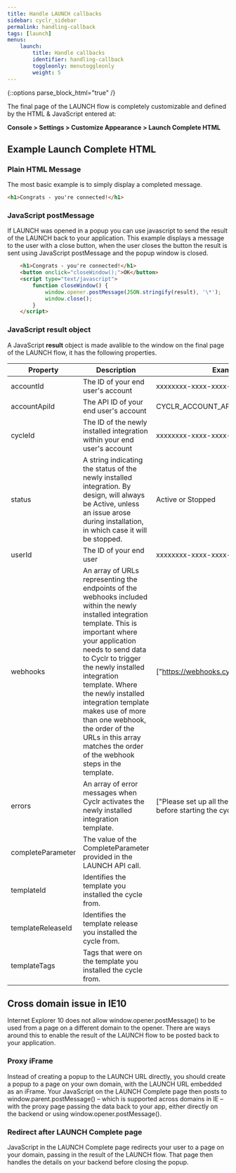 ```yaml
---
title: Handle LAUNCH callbacks
sidebar: cyclr_sidebar
permalink: handling-callback
tags: [launch]
menus:
    launch:
        title: Handle callbacks
        identifier: handling-callback
        toggleonly: menutoggleonly
        weight: 5
---
```

{::options parse_block_html="true" /}
<section class="card">
The final page of the LAUNCH flow is completely customizable and defined by the HTML &amp; JavaScript entered at:

**Console > Settings > Customize Appearance > Launch Complete HTML**

</section>
<section class="card">

## Example Launch Complete HTML

### Plain HTML Message

The most basic example is to simply display a completed message.

```html
<h1>Congrats - you're connected!</h1>
```

### JavaScript postMessage

If LAUNCH was opened in a popup you can use javascript to send the result of the LAUNCH back to your application. This example displays a message to the user with a close button, when the user closes the button the result is sent using JavaScript postMessage and the popup window is closed.

```html
    <h1>Congrats - you're connected!</h1>
    <button onclick="closeWindow();">OK</button>
    <script type="text/javascript"> 
        function closeWindow() {
            window.opener.postMessage(JSON.stringify(result), '\*');
            window.close(); 
        }
    </script>
```

### JavaScript result object

A JavaScript **result** object is made avalible to the window on the final page of the LAUNCH flow, it has the following properties.

| Property | Description | Example |
| --- | --- | --- |
| accountId | The ID of your end user's account | xxxxxxxx-xxxx-xxxx-xxxx-xxxxxxxxxxxx |
| accountApiId | The API ID of your end user's account | CYCLR_ACCOUNT_API_ID |
| cycleId | The ID of the newly installed integration within your end user's account | xxxxxxxx-xxxx-xxxx-xxxx-xxxxxxxxxxxx |
| status | A string indicating the status of the newly installed integration. By design, will always be Active, unless an issue arose during installation, in which case it will be stopped. | Active or Stopped |
| userId | The ID of your end user | xxxxxxxx-xxxx-xxxx-xxxx-xxxxxxxxxxxx |
| webhooks | An array of URLs representing the endpoints of the webhooks included within the newly installed integration template. This is important where your application needs to send data to Cyclr to trigger the newly installed integration template. Where the newly installed integration template makes use of more than one webhook, the order of the URLs in this array matches the order of the webhook steps in the template. | ["https://webhooks.cyclr.com/Jd78JHd9"] |
| errors | An array of error messages when Cyclr activates the newly installed integration template. | ["Please set up all the steps correctly before starting the cycle."] |
| completeParameter | The value of the CompleteParameter provided in the LAUNCH API call. | |
| templateId | Identifies the template you installed the cycle from. | |
| templateReleaseId | Identifies the template release you installed the cycle from. | |
| templateTags | Tags that were on the template you installed the cycle from. | |

</section>
<section class="card">

## Cross domain issue in IE10

Internet Explorer 10 does not allow window.opener.postMessage() to be used from a page on a different domain to the opener. There are ways around this to enable the result of the LAUNCH flow to be posted back to your application.

### Proxy iFrame

Instead of creating a popup to the LAUNCH URL directly, you should create a popup to a page on your own domain, with the LAUNCH URL embedded as an iFrame. Your JavaScript on the LAUNCH Complete page then posts to window.parent.postMessage() – which is supported across domains in IE – with the proxy page passing the data back to your app, either directly on the backend or using window.opener.postMessage().

### Redirect after LAUNCH Complete page

JavaScript in the LAUNCH Complete page redirects your user to a page on your domain, passing in the result of the LAUNCH flow. That page then handles the details on your backend before closing the popup.

</section>
